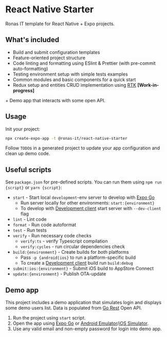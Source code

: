 # React Native Starter

Ronas IT template for React Native + Expo projects.

## What's included

- Build and submit configuration templates
- Feature-oriented project structure
- Code linting and formatting using ESlint & Prettier (with pre-commit auto-formatting)
- Testing environment setup with simple tests examples
- Common modules and basic components for a quick start
- Redux setup and entities CRUD implementation using [RTK](https://redux-toolkit.js.org/) **[Work-in-progress]**

\+ Demo app that interacts with some open API.

## Usage

Init your project:

```sh
npx create-expo-app -t @ronas-it/react-native-starter
```

Follow `TODO`s in a generated project to update your app configuration and clean up demo code.

## Useful scripts

See `package.json` for pre-defined scripts. You can run them using `npm run {script}` or `yarn {script}`:

- `start` - Start local `development`-env server to develop with [Expo Go](https://docs.expo.dev/get-started/expo-go/)
  - Run server locally for other environments: `start:{environment}`
  - To develop with [Development client](https://docs.expo.dev/develop/development-builds/introduction/) start server with `--dev-client` flag
- `lint` - Lint code
- `format` - Run code autoformat
- `test` - Run tests
- `verify` - Run necessary code checks
  - `verify:ts` - verify Typescript compilation
  - `verify:cycles` - run circular dependencies check
- `build:{environment}` - Create builds for _both_ platforms
  - Pass `-p {android|ios}` to run a platform-specific build
  - To create a [Development client](https://docs.expo.dev/develop/development-builds/introduction/) build run `build:debug`
- `submit:ios:{environment}` - Submit iOS build to AppStore Connect
- `update:{environment}` - Publish OTA-update

## Demo app

This project includes a demo application that simulates login and displays some demo users list.
Data is populated from [Go Rest](https://gorest.co.in/) Open API.

1. Run the project using `start` script.
1. Open the app using [Expo Go](https://docs.expo.dev/get-started/expo-go/) or [Android Emulator](https://docs.expo.dev/workflow/android-studio-emulator/)/[iOS Simulator](https://docs.expo.dev/workflow/ios-simulator/).
1. Use any valid email and non-empty password for login into demo app.
